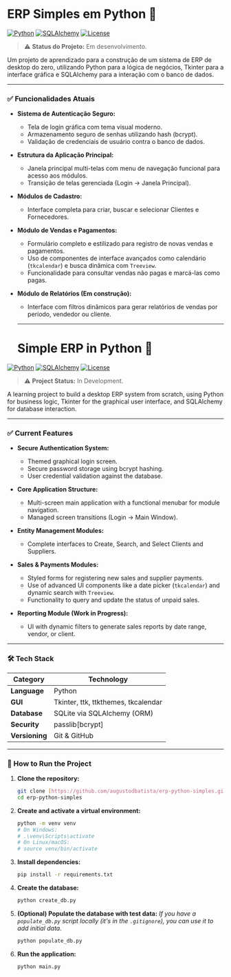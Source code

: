 # ERP Simples em Python 🐍

[![Python](https://img.shields.io/badge/Python-3.10%2B-blue?style=for-the-badge&logo=python)](https://www.python.org/)
[![SQLAlchemy](https://img.shields.io/badge/SQLAlchemy-2.0-orange?style=for-the-badge&logo=sqlalchemy)](https://www.sqlalchemy.org/)
[![License](https://img.shields.io/badge/License-MIT-yellow?style=for-the-badge)](https://opensource.org/licenses/MIT)

> ⚠️ **Status do Projeto:** Em desenvolvimento.

Um projeto de aprendizado para a construção de um sistema de ERP de desktop do zero, utilizando Python para a lógica de negócios, Tkinter para a interface gráfica e SQLAlchemy para a interação com o banco de dados.

---

### ✅ Funcionalidades Atuais

- **Sistema de Autenticação Seguro:**
  - Tela de login gráfica com tema visual moderno.
  - Armazenamento seguro de senhas utilizando hash (bcrypt).
  - Validação de credenciais de usuário contra o banco de dados.

- **Estrutura da Aplicação Principal:**
  - Janela principal multi-telas com menu de navegação funcional para acesso aos módulos.
  - Transição de telas gerenciada (Login → Janela Principal).

- **Módulos de Cadastro:**
  - Interface completa para criar, buscar e selecionar Clientes e Fornecedores.

- **Módulo de Vendas e Pagamentos:**
  - Formulário completo e estilizado para registro de novas vendas e pagamentos.
  - Uso de componentes de interface avançados como calendário (`tkcalendar`) e busca dinâmica com `Treeview`.
  - Funcionalidade para consultar vendas não pagas e marcá-las como pagas.
  
- **Módulo de Relatórios (Em construção):**
  - Interface com filtros dinâmicos para gerar relatórios de vendas por período, vendedor ou cliente.

  ------------------------------------------------------------

  # Simple ERP in Python 🐍

[![Python](https://img.shields.io/badge/Python-3.10%2B-blue?style=for-the-badge&logo=python)](https://www.python.org/)
[![SQLAlchemy](https://img.shields.io/badge/SQLAlchemy-2.0-orange?style=for-the-badge&logo=sqlalchemy)](https://www.sqlalchemy.org/)
[![License](https://img.shields.io/badge/License-MIT-yellow?style=for-the-badge)](https://opensource.org/licenses/MIT)

> ⚠️ **Project Status:** In Development.

A learning project to build a desktop ERP system from scratch, using Python for business logic, Tkinter for the graphical user interface, and SQLAlchemy for database interaction.

---

### ✅ Current Features

-   **Secure Authentication System:**
    -   Themed graphical login screen.
    -   Secure password storage using bcrypt hashing.
    -   User credential validation against the database.

-   **Core Application Structure:**
    -   Multi-screen main application with a functional menubar for module navigation.
    -   Managed screen transitions (Login → Main Window).

-   **Entity Management Modules:**
    -   Complete interfaces to Create, Search, and Select Clients and Suppliers.

-   **Sales & Payments Modules:**
    -   Styled forms for registering new sales and supplier payments.
    -   Use of advanced UI components like a date picker (`tkcalendar`) and dynamic search with `Treeview`.
    -   Functionality to query and update the status of unpaid sales.

-   **Reporting Module (Work in Progress):**
    -   UI with dynamic filters to generate sales reports by date range, vendor, or client.

---

### 🛠️ Tech Stack

| Category          | Technology                               |
| ----------------- | ---------------------------------------- |
| **Language** | Python                                   |
| **GUI** | Tkinter, ttk, ttkthemes, tkcalendar      |
| **Database** | SQLite via SQLAlchemy (ORM)              |
| **Security** | passlib[bcrypt]                          |
| **Versioning** | Git & GitHub                             |

---

### 🚀 How to Run the Project

1.  **Clone the repository:**
    ```bash
    git clone [https://github.com/augustodbatista/erp-python-simples.git](https://github.com/augustodbatista/erp-python-simples.git)
    cd erp-python-simples
    ```

2.  **Create and activate a virtual environment:**
    ```bash
    python -m venv venv
    # On Windows:
    # .\venv\Scripts\activate
    # On Linux/macOS:
    # source venv/bin/activate
    ```

3.  **Install dependencies:**
    ```bash
    pip install -r requirements.txt
    ```

4.  **Create the database:**
    ```bash
    python create_db.py
    ```

5.  **(Optional) Populate the database with test data:**
    *If you have a `populate_db.py` script locally (it's in the `.gitignore`), you can use it to add initial data.*
    ```bash
    python populate_db.py
    ```

6.  **Run the application:**
    ```bash
    python main.py
    ```